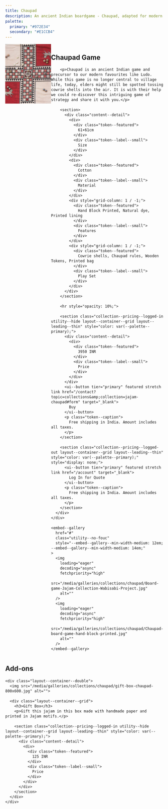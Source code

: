 ```yaml
---
title: Chaupad
description: An ancient Indian boardgame - Chaupad, adapted for modern day.
palette:
  primary: "#972E34"
  secondary: "#E1CCB4"
---
```


<style>
  .layout--container--double {
    display: grid;
    grid-template-columns: 1fr 1fr;
    gap: var(--m1);
  }
  @media (max-width: 714px) {
    .layout--container--double {
      grid-template-columns: 1fr;
    }
  }

  .content--detail {
    display: grid;
    grid-template-columns: 1fr 1fr 1fr;
    gap: var(--m0);
  }
  .content--detail > * {
    display: grid;
    gap: 0.33em;
  }
  .content--detail a {
    text-decoration: none;
  }
  .content--detail a:not(:last-of-type)::after {
    content: ', ';
  }
  .content--info {
    display: grid;
    align-items: start;
    grid-template-columns: 1fr 1fr;
    grid-gap: var(--m1);
  }
  @media (max-width: 714px) {
    .content--detail {
      grid-template-columns: 1fr;
    }
  }
</style>

<main>

  <section class="layout--container--grid layout--bleeding layout--lining--thick layout--leading--thick">
    <div class="layout--container--double">
      <img src="/media/galleries/collections/chaupad/Chaupad-Design-Syahi-Begar.jpg" alt="">
      <div class="layout--container--grid">
        <h2>Chaupad Game</h2>

        <p>Chaupad is an ancient Indian game and precursor to our modern favourites like Ludo. While this game is no longer central to village life, today, elders might still be spotted tossing cowrie shells into the air. It is with their help we could re-discover this intriguing game of strategy and share it with you.</p>

        <section>
          <div class="content--detail">
            <div>
              <div class="token--featured">
                61×61cm
              </div>
              <div class="token--label--small">
                Size
              </div>
            </div>
            <div>
              <div class="token--featured">
                Cotton
              </div>
              <div class="token--label--small">
                Material
              </div>
            </div>
            <div style="grid-column: 1 / -1;">
              <div class="token--featured">
                Hand Block Printed, Natural dye, Printed lining
              </div>
              <div class="token--label--small">
                Features
              </div>
            </div>
            <div style="grid-column: 1 / -1;">
              <div class="token--featured"> 
                Cowrie shells, Chaupad rules, Wooden Tokens, Printed bag
              </div>
              <div class="token--label--small">
                Play Set
              </div>
            </div>
          </div>
        </section>

        <hr style="opacity: 10%;">

        <section class="collection--pricing--logged-in utility--hide layout--container--grid layout--leading--thin" style="color: var(--palette--primary);">
          <div class="content--detail">
            <div>
              <div class="token--featured">
                3950 INR
              </div>
              <div class="token--label--small">
                Price
              </div>
            </div>
          </div>
          <ui--button tier="primary" featured stretch link href="/contact?topic=collections&amp;collection=jajam-chaupad#form" target="_blank">
            Buy
          </ui--button>
          <p class="token--caption">
            Free shipping in India. Amount includes all taxes.
          </p>
        </section>

        <section class="collection--pricing--logged-out layout--container--grid layout--leading--thin" style="color: var(--palette--primary);" style="display: none;">
          <ui--button tier="primary" featured stretch link href="/account" target="_blank">
            Log In for Quote
          </ui--button>
          <p class="token--caption">
            Free shipping in India. Amount includes all taxes.
          </p>
        </section>
      </div>
    </div>

    <embed--gallery
      href="#"
      class="utility--no-fouc"
      style="--embed--gallery--min-width-medium: 12em; --embed--gallery--min-width-medium: 14em;"
    >
      <img
        loading="eager"
        decoding="async"
        fetchpriority="high"
        src="/media/galleries/collections/chaupad/Board-game-Jajam-Collection-Wabisabi-Project.jpg"
        alt=""
      />
      <img
        loading="eager"
        decoding="async"
        fetchpriority="high"
        src="/media/galleries/collections/chaupad/Chaupad-board-game-hand-block-printed.jpg"
        alt=""
      />
    </embed--gallery>
  </section>

  <section 
    class="layout--container--grid layout--bleeding layout--lining--thick layout--leading--thick"
    style="background: var(--palette--neutral-1--paper); color: var(--palette--neutral--ink);"
  >
    <ui--separator custom="">
      <h1 class="token--label--small">Add-ons</h1>
    </ui--separator>
    
    <div class="layout--container--double">
      <img src="/media/galleries/collections/chaupad/gift-box-chaupad-800x600.jpg" alt="">

      <div class="layout--container--grid">
        <h3>Gift Box</h3>
        <p>Gift this jajam in this box made with handmade paper and printed in Jajam motifs.</p>

        <section class="collection--pricing--logged-in utility--hide layout--container--grid layout--leading--thin" style="color: var(--palette--primary);">
          <div class="content--detail">
            <div>
              <div class="token--featured">
                125 INR
              </div>
              <div class="token--label--small">
                Price
              </div>
            </div>
          </div>
        </section>
      </div>
    </div>
  </section>

  <script>
    document.addEventListener('readystatechange', (event) => {
      if (document.readyState !== 'complete') return
      if (document.querySelector('site--header').user_profile) {
        document.querySelectorAll('.collection--pricing--logged-out').forEach((element) => element.classList.add('utility--hide'))
        document.querySelectorAll('.collection--pricing--logged-in').forEach((element) => element.classList.remove('utility--hide'))
      }
    })
  </script>
</main>
